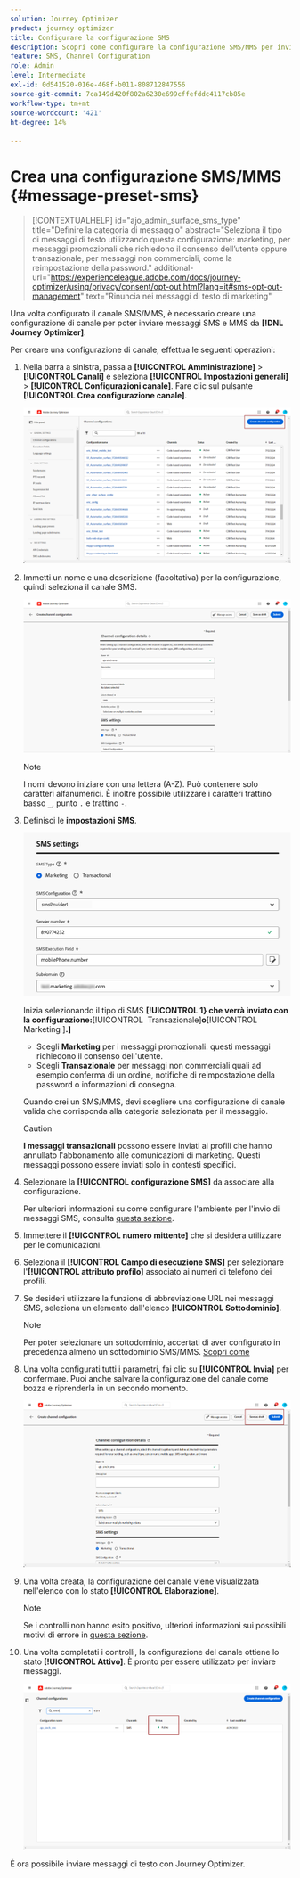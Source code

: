 ```yaml
---
solution: Journey Optimizer
product: journey optimizer
title: Configurare la configurazione SMS
description: Scopri come configurare la configurazione SMS/MMS per inviare messaggi di testo con Journey Optimizer
feature: SMS, Channel Configuration
role: Admin
level: Intermediate
exl-id: 0d541520-016e-468f-b011-808712847556
source-git-commit: 7ca149d420f802a6230e699cffefddc4117cb85e
workflow-type: tm+mt
source-wordcount: '421'
ht-degree: 14%

---
```


# Crea una configurazione SMS/MMS {#message-preset-sms}

>[!CONTEXTUALHELP]
>id="ajo_admin_surface_sms_type"
>title="Definire la categoria di messaggio"
>abstract="Seleziona il tipo di messaggi di testo utilizzando questa configurazione: marketing, per messaggi promozionali che richiedono il consenso dell’utente oppure transazionale, per messaggi non commerciali, come la reimpostazione della password."
>additional-url="https://experienceleague.adobe.com/docs/journey-optimizer/using/privacy/consent/opt-out.html?lang=it#sms-opt-out-management" text="Rinuncia nei messaggi di testo di marketing"

Una volta configurato il canale SMS/MMS, è necessario creare una configurazione di canale per poter inviare messaggi SMS e MMS da **[!DNL Journey Optimizer]**.

Per creare una configurazione di canale, effettua le seguenti operazioni:

1. Nella barra a sinistra, passa a **[!UICONTROL Amministrazione]** > **[!UICONTROL Canali]** e seleziona **[!UICONTROL Impostazioni generali]** > **[!UICONTROL Configurazioni canale]**. Fare clic sul pulsante **[!UICONTROL Crea configurazione canale]**.

   ![](assets/preset-create.png)

1. Immetti un nome e una descrizione (facoltativa) per la configurazione, quindi seleziona il canale SMS.

   ![](assets/sms-create-surface.png)

   >[!NOTE]
   >
   > I nomi devono iniziare con una lettera (A-Z). Può contenere solo caratteri alfanumerici. È inoltre possibile utilizzare i caratteri trattino basso `_`, punto `.` e trattino `-`.

1. Definisci le **impostazioni SMS**.

   ![](assets/sms-surface-settings.png)

   Inizia selezionando il tipo di SMS **[!UICONTROL 1&rbrace; che verrà inviato con la configurazione:**&#x200B;[!UICONTROL &#x200B; Transazionale &#x200B;]&#x200B;**o**&#x200B;[!UICONTROL &#x200B; Marketing &#x200B;]&#x200B;**.]**

   * Scegli **Marketing** per i messaggi promozionali: questi messaggi richiedono il consenso dell&#39;utente.
   * Scegli **Transazionale** per messaggi non commerciali quali ad esempio conferma di un ordine, notifiche di reimpostazione della password o informazioni di consegna.

   Quando crei un SMS/MMS, devi scegliere una configurazione di canale valida che corrisponda alla categoria selezionata per il messaggio.

   >[!CAUTION]
   >
   >**I messaggi transazionali** possono essere inviati ai profili che hanno annullato l&#39;abbonamento alle comunicazioni di marketing. Questi messaggi possono essere inviati solo in contesti specifici.

1. Selezionare la **[!UICONTROL configurazione SMS]** da associare alla configurazione.

   Per ulteriori informazioni su come configurare l&#39;ambiente per l&#39;invio di messaggi SMS, consulta [questa sezione](#create-api).

1. Immettere il **[!UICONTROL numero mittente]** &#x200B;che si desidera utilizzare per le comunicazioni.

1. Seleziona il **[!UICONTROL Campo di esecuzione SMS]** per selezionare l&#39;**[!UICONTROL attributo profilo]** associato ai numeri di telefono dei profili.

1. Se desideri utilizzare la funzione di abbreviazione URL nei messaggi SMS, seleziona un elemento dall&#39;elenco **[!UICONTROL Sottodominio]**.

   >[!NOTE]
   >
   >Per poter selezionare un sottodominio, accertati di aver configurato in precedenza almeno un sottodominio SMS/MMS. [Scopri come](sms-subdomains.md)

1. Una volta configurati tutti i parametri, fai clic su **[!UICONTROL Invia]** per confermare. Puoi anche salvare la configurazione del canale come bozza e riprenderla in un secondo momento.

   ![](assets/sms-submit-surface.png)

1. Una volta creata, la configurazione del canale viene visualizzata nell&#39;elenco con lo stato **[!UICONTROL Elaborazione]**.

   >[!NOTE]
   >
   >Se i controlli non hanno esito positivo, ulteriori informazioni sui possibili motivi di errore in [questa sezione](../configuration/channel-surfaces.md).

1. Una volta completati i controlli, la configurazione del canale ottiene lo stato **[!UICONTROL Attivo]**. È pronto per essere utilizzato per inviare messaggi.

   ![](assets/preset-active.png)

È ora possibile inviare messaggi di testo con Journey Optimizer.
